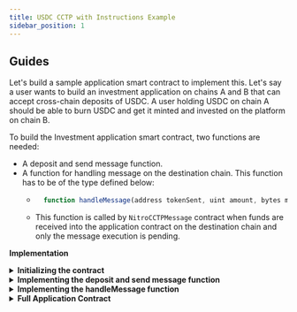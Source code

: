 ```yaml
---
title: USDC CCTP with Instructions Example
sidebar_position: 1
---
```


## Guides
Let's build a sample application smart contract to implement this. Let's say a user wants to build an investment application on chains A and B that can accept cross-chain deposits of USDC. A user holding USDC on chain A should be able to burn USDC and get it minted and invested on the platform on chain B.

To build the Investment application smart contract, two functions are needed:

- A deposit and send message function.
- A function for handling message on the destination chain. This function has to be of the type defined below:
  - ```javascript
      function handleMessage(address tokenSent, uint amount, bytes memory message) external;
    ```
  - This function is called by `NitroCCTPMessage` contract when funds are received into the application contract on the destination chain and only the message execution is pending.

**Implementation**

<details>
<summary><b>Initializing the contract</b></summary>

#### Installing the dependencies

Install the openzeppelin contracts by running the following command:

`yarn add @openzeppelin/contracts` or `npm install @openzeppelin/contracts`

#### Initializing the contract

```javascript
// SPDX-License-Identifier: MIT
pragma solidity ^0.8.20;

import {SafeERC20, IERC20} from "@openzeppelin/contracts/token/ERC20/utils/SafeERC20.sol";

/// @title Handles ERC20 deposits and deposit executions.
/// @author Router Protocol.
interface IMessageHandler {
    function handleMessage(address tokenSent, uint amount, bytes memory message) external;
}

/// @title Handles deposit of USDC with instructions.
/// @author Router Protocol.
interface INitroCCTPMessage {
    /// @notice Function to deposit and burn USDC with message.
    /// @param partnerId Partner ID for the partner integrating this contract.
    /// @param destChainId Chain ID for the destination chain.
    /// @param recipient Address of the recipient on destination chain.
    /// @param amount Amount being transferred.
    /// @param destGasLimit Gas limit for message execution on destination chain.
    /// @param message Message being transferred to the destination chain.
    function depositUsdcMessage(
        uint partnerId,
        string memory destChainId,
        bytes memory recipient,
        uint amount,
        uint64 destGasLimit,
        bytes memory message
    ) external payable;

    /// @notice Function to calculate fee for a destination chain in terms of source native tokens.
    /// @param destChainId Chain ID of the destination chain.
    /// @param destGasLimit Gas limit for execution on the destination chain.
    /// @return totalFee Total fee in native tokens.
    /// @return forwarderFee Fee for mintUsdc on destination chain.
    /// @return iSendFee Fee for iSend on Router Gateway.
    /// @return iReceiveFee Fee for iReceive on destination chain.
    function getFee(
        string memory destChainId,
        uint64 destGasLimit
    ) external view returns (
        uint256 totalFee,
        uint256 forwarderFee,
        uint256 iSendFee,
        uint256 iReceiveFee
    );
}

/// @title Investment application contract.
/// @author Router Protocol.
contract Investment is IMessageHandler {
    using SafeERC20 for IERC20;

    // address of the usdc token
    IERC20 public usdc;
    // address of the nitro cctp message smart contract
    INitroCCTPMessage public nitroCctpMessage;
    // Partner ID which application can get from Router Protocol to track its transactions better
    uint256 partnerId = 1;
    // mapping of investments for a particular user
    mapping(address user => uint256 invested) public investments;
    // gas limit for execution of message on destination chain
    // this is dependent on logic inside the handleMessage function and will change
    // according to the complexity of logic in the handleMessage function
    uint256 destGasLimit = 250000;

    constructor(address _usdc, address _nitroCctpMessage) {
        usdc = IERC20(_usdc);
        nitroCctpMessage = INitroCCTPMessage(_nitroCctpMessage);
    }
}
```

</details>

<details>
<summary><b>Implementing the deposit and send message function</b></summary>

Add this function to the Investment contract. Details of the parameters are mentioned in the comments.

```javascript
/// @notice Function to burn USDC and send a message along with it.
/// @param refundAddress Address of the refund recipient on destination chain if the transaction fails on destination chain.
/// @param destChainId Chain ID of the destination chain.
/// @param recipient Address of the recipient application contract on the destination chain.
/// @param amount Amount of USDC tokens to burn.
function depositWithMessage(
    address refundAddress,
    string memory destChainId,
    bytes memory recipient,
    uint amount
) external payable {
    usdc.safeTransferFrom(msg.sender, address(this), amount);
    usdc.safeIncreaseAllowance(address(nitroCctpMessage), amount);

    bytes memory message = abi.encode(refundAddress, msg.sender);
    (uint256 fee,,, ) = nitroCctpMessage.getFee(destChainId, destGasLimit);
    if (fee != msg.value) revert ("Insufficient fee passed");

    nitroCctpMessage.depositUsdcMessage{value: fee}(
        partnerId,
        destChainId,
        recipient,
        amount,
        destGasLimit,
        message
    );
}
```

Users should call this function when they want to invest cross-chain. They must pass the necessary fees in native tokens along this call.

In this function, the message is generated by encoding the refund address and the address of the user. This is done because the application needs to know the refund address and the user address to allot investment on the destination chain. However, anything can be passed on as a message based on the requirements of the application.

This function transfers the USDC from the user to itself and then calls the `depositUsdcMessage`` function on the `NitroCCTPMessage` contract.

</details>

<details>
<summary><b>Implementing the handleMessage function</b></summary>
Add this function to the Investment contract. Details of the parameters are mentioned in the comments.

```javascript
/// @notice Function to handle message sent from nitroCctpMessage contract.
/// @dev If this function is called, that means funds have already arrived into the smart contract.
/// @param tokenSent Address of the token received from nitroCctpMessage contract. In this case, it will always be USDC token.
/// @param amount Amount of USDC received.
/// @param message The message passed by the application contract from the source chain. In this case, this is just an encoded address. However application has full freedom to pass whatever they want.
function handleMessage(
    address tokenSent,
    uint amount,
    bytes memory message
) external {
    address refundAddress = abi.decode(message, (address));
    if (msg.sender != address(nitroCctpMessage)) revert ("Unauthorized sender");

    // If token sent by the NitroCCTPMessage contract is not usdc, then refund whatever token was sent
    // to the refund recipient
    if (tokenSent != address(usdc)) IERC20(tokenSent).safeTransfer(refundAddress, amount);

    (, address recipient) = abi.decode(message, (address, address));
    investments[recipient] += amount;
}
```

This function can only be called by the `NitroCCTPMessage` contract. If this function is being called, it means funds have already arrived and it just needs to be allocated to the user.

Since the application sent the refundAddress and user address in the message from the source chain (in the `depositWithMessage` function), it can be decoded similarly. Since this is a USDC investment contract, if the token received is not USDC, the contract refunds it to the refund address, otherwise, funds are allotted to the recipient address received in the message.

:::info
If the application doesn't implement the `handleMessage` function, the funds will be sent to the application on the destination chain and the process will exit.
:::

</details>

<details>
<summary><b>Full Application Contract</b></summary>

```javascript
// SPDX-License-Identifier: MIT
pragma solidity ^0.8.20;

import {SafeERC20, IERC20} from "@openzeppelin/contracts/token/ERC20/utils/SafeERC20.sol";

/// @title Handles ERC20 deposits and deposit executions.
/// @author Router Protocol.
interface IMessageHandler {
    function handleMessage(address tokenSent, uint amount, bytes memory message) external;
}

/// @title Handles deposit of USDC with instructions.
/// @author Router Protocol.
interface INitroCCTPMessage {
    /// @notice Function to deposit and burn USDC with message.
    /// @param partnerId Partner ID for the partner integrating this contract.
    /// @param destChainId Chain ID for the destination chain.
    /// @param recipient Address of the recipient on destination chain.
    /// @param amount Amount being transferred.
    /// @param destGasLimit Gas limit for message execution on destination chain.
    /// @param message Message being transferred.
    function depositUsdcMessage(
        uint partnerId,
        string memory destChainId,
        bytes memory recipient,
        uint amount,
        uint64 destGasLimit,
        bytes memory message
    ) external payable;

    /// @notice Function to calculate fee for a destination chain in terms of source native tokens.
    /// @param destChainId Chain ID of the destination chain.
    /// @param destGasLimit Gas limit for execution on the destination chain.
    /// @return totalFee Total fee in native tokens.
    /// @return forwarderFee Fee for mintUsdc on destination chain.
    /// @return iSendFee Fee for iSend on Router Gateway.
    /// @return iReceiveFee Fee for iReceive on destination chain.
    function getFee(
        string memory destChainId,
        uint64 destGasLimit
    ) external view returns (
        uint256 totalFee,
        uint256 forwarderFee,
        uint256 iSendFee,
        uint256 iReceiveFee
    );
}

/// @title Investment application contract.
/// @author Router Protocol.
contract Investment is IMessageHandler {
    using SafeERC20 for IERC20;

    // address of the usdc token
    IERC20 public usdc;
    // address of the nitro cctp message smart contract
    INitroCCTPMessage public nitroCctpMessage;
    // Partner ID for Nitro which application can get from Router Protocol to track its transactions better
    uint256 partnerId;
    // mapping of investments for a particular user
    mapping(address user => uint256 invested) public investments;
    // gas limit for execution of message on destination chain
    // this is dependent on logic inside the handleMessage function and will change
    // according to the complexity of logic in the handleMessage function
    uint256 destGasLimit = 250000;


    constructor(address _usdc, address _nitroCctpMessage) {
        usdc = IERC20(_usdc);
        nitroCctpMessage = INitroCCTPMessage(_nitroCctpMessage);
    }

    /// @notice Function to burn USDC and send a message along with it.
    /// @param refundAddress Address of the refund recipient on destination chain if the transaction fails on destination chain.
    /// @param destChainId Chain ID of the destination chain.
    /// @param recipient Address of the recipient application contract on the destination chain.
    /// @param amount Amount of USDC tokens to burn.
    function depositWithMessage(
        address refundAddress,
        string memory destChainId,
        bytes memory recipient,
        uint amount
    ) external payable {
        usdc.safeTransferFrom(msg.sender, address(this), amount);
        usdc.safeIncreaseAllowance(address(nitroCctpMessage), amount);

        bytes memory message = abi.encode(refundAddress, msg.sender);
        (uint256 fee,,, ) = nitroCctpMessage.getFee(destChainId, destGasLimit);
        if (fee != msg.value) revert ("Insufficient fee passed");

        nitroCctpMessage.depositUsdcMessage{value: fee}(
            partnerId,
            destChainId,
            recipient,
            amount,
            destGasLimit,
            message
        );
    }

    /// @notice Function to handle message sent from nitroCctpMessage contract.
    /// @dev If this function is called, that means funds have already arrived into the smart contract.
    /// @param tokenSent Address of the token received from nitroCctpMessage contract. In this case, it will always be USDC token.
    /// @param amount Amount of USDC received.
    /// @param message The message passed by the application contract from the source chain. In this case, this is just an encoded address. However application has full freedom to pass whatever they want.
    function handleMessage(
        address tokenSent,
        uint amount,
        bytes memory message
    ) external {
        address refundAddress = abi.decode(message, (address));
        if (msg.sender != address(nitroCctpMessage)) revert ("Unauthorized sender");

        // If token sent by the NitroCCTPMessage contract is not usdc, then refund whatever token was sent
        // to the refund recipient
        if (tokenSent != address(usdc)) IERC20(tokenSent).safeTransfer(refundAddress, amount);

        (, address recipient) = abi.decode(message, (address, address));
        investments[recipient] += amount;
    }
}
```

</details>
